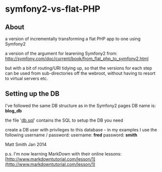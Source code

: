symfony2-vs-flat-PHP
====================

## About
a version of incrementally transforming a flat PHP app to one using Symfony2

a version of the argument for learening Symfony2 from:
http://symfony.com/doc/current/book/from_flat_php_to_symfony2.html

but with a bit of routing/URI tidying up, so that the versions for each step can be used from sub-directories off the webroot, without having to resort to virtual servers etc.

## Setting up the DB
I've followed the same DB structure as in the Symfony2 pages
DB name is: **blog_db**

the file '[db.sql](db.sql)' contains the SQL to setup the DB you need

create a DB user with privileges to this database - in my examples I use the following username / password:
username: **fred**
password: **smith**


Matt Smith
Jan 2014

p.s.
I'm now learning MarkDown with their online lessons:
[http://www.markdowntutorial.com/lesson/1](http://www.markdowntutorial.com/lesson/1)
